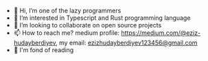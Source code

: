 - 👋 Hi, I’m one of the lazy programmers
- 👀 I’m interested in Typescript and Rust programming language
- 💞️ I’m looking to collaborate on open source projects
- 📫 How to reach me? medium profile: https://medium.com/@eziz-hudayberdiyev, my email: ezizhudayberdiyev123456@gmail.com
- 🤙 I'm fond of reading

